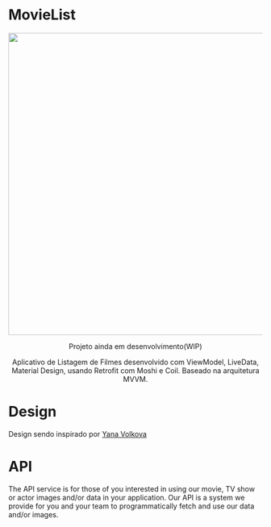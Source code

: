 # MovieList
<p align="center">
    <img width="600" src="https://user-images.githubusercontent.com/111129857/215478441-a2719418-e72a-40ea-851e-6de101604753.png">
</p>

<p align="center">
Projeto ainda em desenvolvimento(WIP)
</p>  
  
  
  <p align="center">
Aplicativo de Listagem de Filmes desenvolvido com ViewModel, LiveData, Material Design, usando Retrofit com Moshi e Coil. Baseado na arquitetura MVVM.
    

</p>  
  
   
# Design
Design sendo inspirado por [Yana Volkova](https://www.behance.net/vlkwlkv)

      
# API
The API service is for those of you interested in using our movie, TV show or actor images and/or data in your application. Our API is a system we provide for you and your team to programmatically fetch and use our data and/or images.
